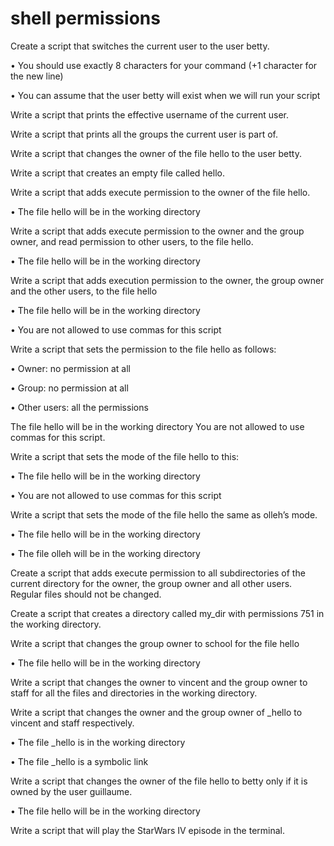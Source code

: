 # shell permissions

Create a script that switches the current user to the user betty.

•	You should use exactly 8 characters for your command (+1 character for the new line)

•	You can assume that the user betty will exist when we will run your script

Write a script that prints the effective username of the current user.

Write a script that prints all the groups the current user is part of.

Write a script that changes the owner of the file hello to the user betty.

Write a script that creates an empty file called hello.

Write a script that adds execute permission to the owner of the file hello.

•	The file hello will be in the working directory

Write a script that adds execute permission to the owner and the group owner, and read permission to other users, to the file hello.

•	The file hello will be in the working directory

Write a script that adds execution permission to the owner, the group owner and the other users, to the file hello

•	The file hello will be in the working directory

•	You are not allowed to use commas for this script

Write a script that sets the permission to the file hello as follows:

•	Owner: no permission at all

•	Group: no permission at all

•	Other users: all the permissions

The file hello will be in the working directory You are not allowed to use commas for this script.

Write a script that sets the mode of the file hello to this:

•	The file hello will be in the working directory

•	You are not allowed to use commas for this script

Write a script that sets the mode of the file hello the same as olleh’s mode.

•	The file hello will be in the working directory

•	The file olleh will be in the working directory

Create a script that adds execute permission to all subdirectories of the current directory for the owner, the group owner and all other users. Regular files should not be changed.

Create a script that creates a directory called my_dir with permissions 751 in the working directory.

Write a script that changes the group owner to school for the file hello

•	The file hello will be in the working directory

Write a script that changes the owner to vincent and the group owner to staff for all the files and directories in the working directory.

Write a script that changes the owner and the group owner of _hello to vincent and staff respectively.

•	The file _hello is in the working directory

•	The file _hello is a symbolic link

Write a script that changes the owner of the file hello to betty only if it is owned by the user guillaume.

•	The file hello will be in the working directory

Write a script that will play the StarWars IV episode in the terminal.


